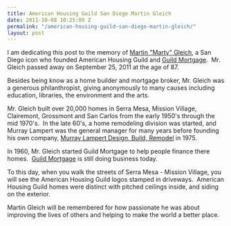 ```yaml
---
title: American Housing Guild San Diego Martin Gleich
date: 2011-10-08 10:25:09 Z
permalink: "/american-housing-guild-san-diego-martin-gleich/"
layout: post
---
```


I am dedicating this post to the memory of <a title="Martin Gleich" href="http://signonsandiego.com/news/2011/oct/07/martin-gleich-major-san-diego-home-builder-and-phi/">Martin "Marty" Gleich</a>, a San Diego icon who founded American Housing Guild and <a title="Guild Mortgage" href="http://guildmortgage.com/">Guild Mortgage</a>.  Mr. Gleich passed away on September 25, 2011 at the age of 87.

Besides being know as a home builder and mortgage broker, Mr. Gleich was a generous philanthropist, giving anonymously to many causes including education, libraries, the environment and the arts.

Mr. Gleich built over 20,000 homes in Serra Mesa, Mission Village, Clairemont, Grossmont and San Carlos from the early 1950's through the mid 1970's.  In the late 60's, a home remodeling division was started, and Murray Lampert was the general manager for many years before founding his own company, <a title="Murray Lampert Design, Build, Remodel San Diego" href="http://www.murraylampert.com/">Murray Lampert Design, Build, Remodel</a> in 1975.

In 1960, Mr. Gleich started Guild Mortgage to help people finance there homes.  <a title="Guild Mortgage Company" href="http://guildmortgage.com">Guild Mortgage</a> is still doing business today.

To this day, when you walk the streets of Serra Mesa - Mission Village, you will see the American Housing Guild logos stamped in driveways.  American Housing Guild homes were distinct with pitched ceilings inside, and siding on the exterior.

Martin Gleich will be remembered for how passionate he was about improving the lives of others and helping to make the world a better place.
